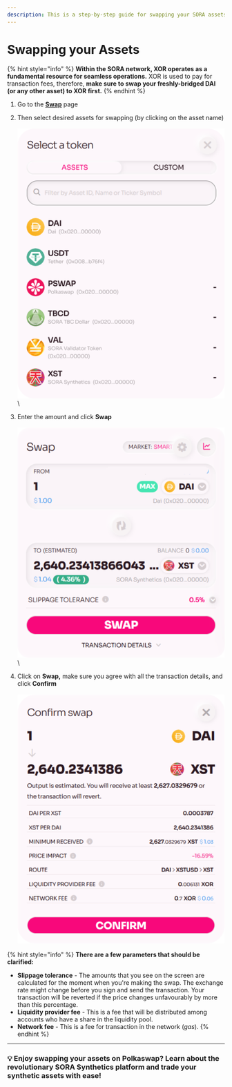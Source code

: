 ```yaml
---
description: This is a step-by-step guide for swapping your SORA assets on Polkaswap
---
```


# Swapping your Assets

{% hint style="info" %}
**Within the SORA network, XOR operates as a fundamental resource for seamless operations.** XOR is used to pay for transaction fees, therefore, **make sure to swap your freshly-bridged DAI (or any other asset) to XOR first.**
{% endhint %}

1. Go to the [**Swap**](https://polkaswap.io/#/swap) page
2. Then select desired assets for swapping (by clicking on the asset name)\
   \
   ![](<../../.gitbook/assets/Group 176 (1).png>)\

3. Enter the amount and click **Swap**\
   \
   ![](<../../.gitbook/assets/Group 175(1).png>)\

4. Click on **Swap,** make sure you agree with all the transaction details, and click **Confirm**\
   \
   ![](<../../.gitbook/assets/image 46.png>)



{% hint style="info" %}
**There are a few parameters that should be clarified:**

* **Slippage tolerance** - The amounts that you see on the screen are calculated for the moment when you're making the swap. The exchange rate might change before you sign and send the transaction. Your transaction will be reverted if the price changes unfavourably by more than this percentage.
* **Liquidity provider fee** - This is a fee that will be distributed among accounts who have a share in the liquidity pool.
* **Network fee** - This is a fee for transaction in the network (_gas_).
{% endhint %}

***

### :bulb: Enjoy swapping your assets on Polkaswap? Learn about the revolutionary **SORA Synthetics** platform and trade your synthetic assets with ease!&#x20;
